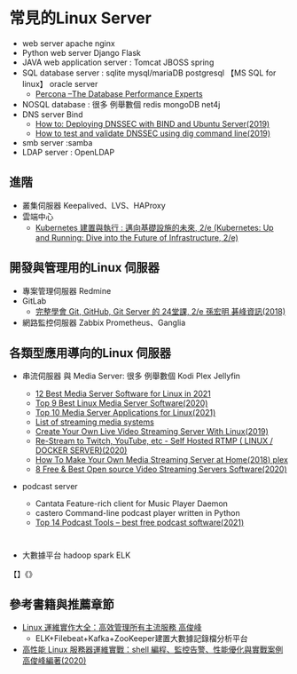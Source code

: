 # 常見的Linux Server

- web server  apache  nginx
- Python web server  Django Flask
- JAVA web application server : Tomcat JBOSS spring 
- SQL database server : sqlite mysql/mariaDB postgresql 【MS SQL for linux】 oracle server
  - [Percona –The Database Performance Experts](https://www.percona.com/) 
- NOSQL database : 很多 例舉數個  redis mongoDB net4j
- DNS server Bind
  - [How to: Deploying DNSSEC with BIND and Ubuntu Server(2019)](https://blog.apnic.net/2019/05/23/how-to-deploying-dnssec-with-bind-and-ubuntu-server/)
  - [How to test and validate DNSSEC using dig command line(2019)](https://blog.apnic.net/2019/05/23/how-to-deploying-dnssec-with-bind-and-ubuntu-server/) 
- smb server :samba
- LDAP server : OpenLDAP
## 進階
- 叢集伺服器 Keepalived、LVS、HAProxy
- 雲端中心
  - [Kubernetes 建置與執行 : 邁向基礎設施的未來, 2/e (Kubernetes: Up and Running: Dive into the Future of Infrastructure, 2/e)](https://www.tenlong.com.tw/products/9789865024895) 
## 開發與管理用的Linux 伺服器
- 專案管理伺服器 Redmine
- GitLab
  - [完整學會 Git, GitHub, Git Server 的 24堂課, 2/e 孫宏明 碁峰資訊(2018)](https://www.tenlong.com.tw/products/9789864766932) 
- 網路監控伺服器 Zabbix  Prometheus、Ganglia  

## 各類型應用導向的Linux 伺服器
- 串流伺服器 與 Media Server: 很多 例舉數個  Kodi  Plex Jellyfin
  - [12 Best Media Server Software for Linux in 2021](https://www.tecmint.com/best-media-server-software-for-linux/) 
  - [Top 9 Best Linux Media Server Software(2020)](https://itsfoss.com/best-linux-media-server/)
  - [Top 10 Media Server Applications for Linux(2021)](https://www.fosslinux.com/46036/media-server-applications-linux.htm)
  - [List of streaming media systems](https://en.wikipedia.org/wiki/List_of_streaming_media_systems)
  - [Create Your Own Live Video Streaming Server With Linux(2019)](https://helpdeskgeek.com/linux-tips/create-your-own-live-video-streaming-server-with-linux/)
  - [Re-Stream to Twitch, YouTube, etc - Self Hosted RTMP ( LINUX / DOCKER SERVER)(2020)](https://www.youtube.com/watch?v=EzmA8uksOG4)
  - [How To Make Your Own Media Streaming Server at Home(2018) plex](https://www.youtube.com/watch?v=PBK7lLJNCqk)
  - [8 Free & Best Open source Video Streaming Servers Software(2020)](https://www.how2shout.com/tools/free-best-open-source-video-streaming-servers-software.html)

- podcast server
  - Cantata	Feature-rich client for Music Player Daemon
  - castero	Command-line podcast player written in Python 
  - [Top 14 Podcast Tools – best free podcast software(2021)](https://www.linuxlinks.com/podcasttools/) 
 
# 
- 大數據平台 hadoop spark ELK 

【】《》

## 參考書籍與推薦章節

- [Linux 運維實作大全：高效管理所有主流服務 高俊峰](https://www.tenlong.com.tw/products/9789865501662)
  - ELK+Filebeat+Kafka+ZooKeeper建置大數據記錄檔分析平台 
- [高性能 Linux 服務器運維實戰：shell 編程、監控告警、性能優化與實戰案例 高俊峰編著(2020)](https://www.tenlong.com.tw/products/9787111655497)
